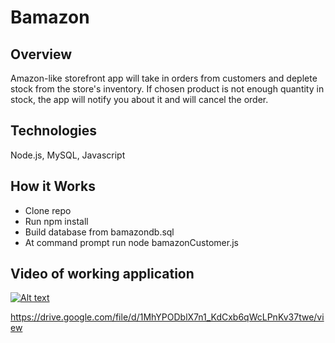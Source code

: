 # Bamazon

## Overview
Amazon-like storefront app will take in orders from customers and deplete stock from the store's inventory. If chosen product is not enough quantity in stock, the app will notify you about it and will cancel the order. 

## Technologies
Node.js, MySQL, Javascript

## How it Works
- Clone repo
- Run npm install
- Build database from bamazondb.sql
- At command prompt run node bamazonCustomer.js

## Video of working application
[![Alt text](https://img.youtube.com/vi/VID/0.jpg)](https://youtu.be/m8iSd_rhruY)

https://drive.google.com/file/d/1MhYPODblX7n1_KdCxb6qWcLPnKv37twe/view

